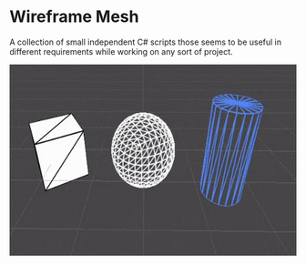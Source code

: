 # Wireframe Mesh

A collection of small independent C# scripts those seems to be useful in different requirements while working on any sort of project.

![Wireframe GIF](https://github.com/nfynt/Unity_ScriptingRef/blob/master/Shaders/Wireframe/wireframe.gif?raw=true)


